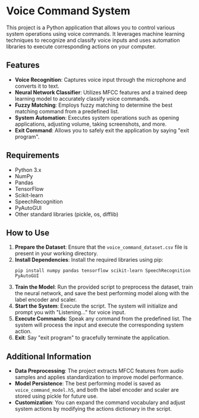# Voice Command System

This project is a Python application that allows you to control various system operations using voice commands. It leverages machine learning techniques to recognize and classify voice inputs and uses automation libraries to execute corresponding actions on your computer.

## Features

- **Voice Recognition**: Captures voice input through the microphone and converts it to text.
- **Neural Network Classifier**: Utilizes MFCC features and a trained deep learning model to accurately classify voice commands.
- **Fuzzy Matching**: Employs fuzzy matching to determine the best matching command from a predefined list.
- **System Automation**: Executes system operations such as opening applications, adjusting volume, taking screenshots, and more.
- **Exit Command**: Allows you to safely exit the application by saying "exit program".

## Requirements

- Python 3.x
- NumPy
- Pandas
- TensorFlow
- Scikit-learn
- SpeechRecognition
- PyAutoGUI
- Other standard libraries (pickle, os, difflib)

## How to Use

1. **Prepare the Dataset**: Ensure that the `voice_command_dataset.csv` file is present in your working directory.
2. **Install Dependencies**: Install the required libraries using pip:
   ```
   pip install numpy pandas tensorflow scikit-learn SpeechRecognition PyAutoGUI
   ```
3. **Train the Model**: Run the provided script to preprocess the dataset, train the neural network, and save the best performing model along with the label encoder and scaler.
4. **Start the System**: Execute the script. The system will initialize and prompt you with "Listening..." for voice input.
5. **Execute Commands**: Speak any command from the predefined list. The system will process the input and execute the corresponding system action.
6. **Exit**: Say "exit program" to gracefully terminate the application.

## Additional Information

- **Data Preprocessing**: The project extracts MFCC features from audio samples and applies standardization to improve model performance.
- **Model Persistence**: The best performing model is saved as `voice_command_model.h5`, and both the label encoder and scaler are stored using pickle for future use.
- **Customization**: You can expand the command vocabulary and adjust system actions by modifying the actions dictionary in the script.

